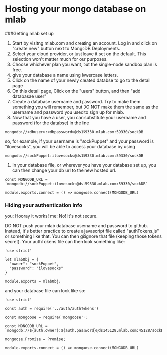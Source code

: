 # Hosting your mongo database on mlab

###Getting mlab set up

1. Start by visitng mlab.com and creating an account. Log in and click on "create new" button next to MongoDB Deployments.
1. Select your cloud provider, or just leave it set on the default. This selection won't matter much for our purposes.
1. Choose whichever  plan you want, but the single-node sandbox plan is free.
1. give your database a name using lowercase letters.
1. Click on the name of your newly created databse to go to the detail page
1. On this detail page, Click on the "users" button, and then "add databasae user"
1. Create a database username and password. Try to make them something you will remember, but DO NOT make them the same as the username and password you used to sign up for mlab.
1. Now that you have a user, you can substitute your username and password (for the databse) in the line
```
mongodb://<dbuser>:<dbpassword>@ds159330.mlab.com:59330/sockDB
```
so, for example, if your username is "sockPuppet" and your password is "ilovesocks", you will be able to access your database by using
```
mongodb://sockPuppet:ilovesocks@ds159330.mlab.com:59330/sockDB
```
1. In your database file, or wherever you have your database set up, you can then change your db url to the new hosted url.
```
const MONGODB_URL = `mongodb://sockPuppet:ilovesocks@ds159330.mlab.com:59330/sockDB`

module.exports.connect = () => mongoose.connect(MONGODB_URL)
```

### Hiding your authentication info
you: Hooray it works!
me: No! It's not secure.

DO NOT push your mlab database username and password to github. Instead, it's better practice to create a javascript file called "authTokens.js" or something like that. You can then gitignore that file (keeping those tokens secret). Your authTokens file can then look something like:
```
'use strict'

let mlabObj = {
  "owner": "sockPuppet",
  "password": "ilovesocks"
}

module.exports = mlabObj;
```

and your database file can look like so:
```
'use strict'

const auth = require('../auth/authTokens')

const mongoose = require('mongoose');

const MONGODB_URL = `mongodb://${auth.owner}:${auth.password}@ds145128.mlab.com:45128/sockDB`

mongoose.Promise = Promise;

module.exports.connect = () => mongoose.connect(MONGODB_URL)
```
